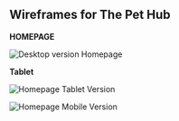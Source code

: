 ## Wireframes for The Pet Hub 



**HOMEPAGE**




![Desktop version Homepage]( https://res.cloudinary.com/mr19331/image/upload/v1612960700/Pet-Hub/PH-Desktop_home.png)

**Tablet** 

![Homepage Tablet Version]( https://res.cloudinary.com/mr19331/image/upload/v1612960720/Pet-Hub/PH_Home_tablet.png)



![Homepage Mobile Version](https://res.cloudinary.com/mr19331/image/upload/v1612960742/Pet-Hub/PH_mobile.png)